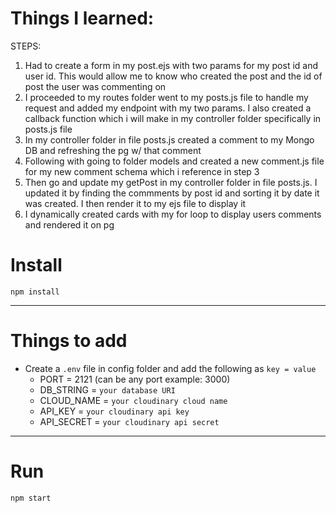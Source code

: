 
# Things I learned: 
STEPS: 
1. Had to create a form in my post.ejs with two params for my post id and user id. This would allow me to know who created the post and the id of post the user was commenting on
2. I proceeded to my routes folder went to my posts.js file to handle my request and added my endpoint with my two params. I also created a callback function which i will make in my controller folder specifically in posts.js file
3. In my controller folder in file posts.js created a comment to my Mongo DB and refreshing the pg w/ that comment 
4. Following with going to folder models and created a new comment.js file for my new comment schema which i reference in step 3
5. Then go and update my getPost in my controller folder in file posts.js. I updated it by finding the commments by post id and sorting it by date it was created. I then render it to my ejs file to display it 
6. I dynamically created cards with my for loop to display users comments and rendered it on pg


# Install

`npm install`

---

# Things to add

- Create a `.env` file in config folder and add the following as `key = value`
  - PORT = 2121 (can be any port example: 3000)
  - DB_STRING = `your database URI`
  - CLOUD_NAME = `your cloudinary cloud name`
  - API_KEY = `your cloudinary api key`
  - API_SECRET = `your cloudinary api secret`

---

# Run

`npm start`

